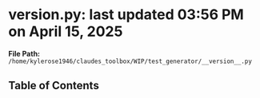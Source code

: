 # __version__.py: last updated 03:56 PM on April 15, 2025

**File Path:** `/home/kylerose1946/claudes_toolbox/WIP/test_generator/__version__.py`

## Table of Contents

